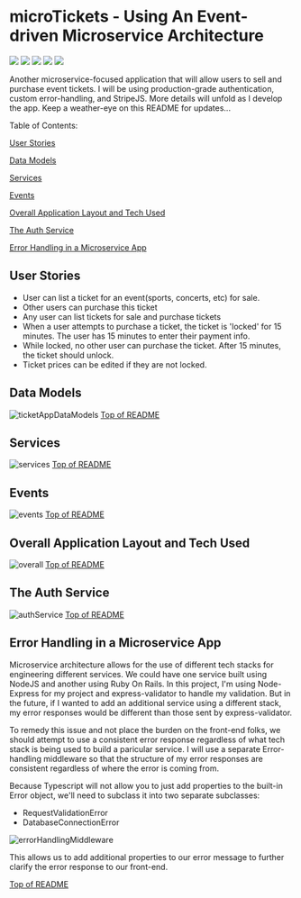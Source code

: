 # microTickets - Using An Event-driven Microservice Architecture <a name='table_of_contents'></a>

![](https://img.shields.io/badge/API-REST-informational?style=flat&logo=<jose>&logoColor=white&color=99ffff)
![](https://img.shields.io/badge/architecture-eventDriven-informational?style=flat&logo=<jose>&logoColor=white&color=99ffff)
![](https://img.shields.io/badge/architecture-microservice-informational?style=flat&logo=<jose>&logoColor=white&color=99ffff)
![](https://img.shields.io/badge/containers-docker-informational?style=flat&logo=<jose>&logoColor=white&color=99ffff)
![](https://img.shields.io/badge/orchestration-kubernetes-informational?style=flat&logo=<jose>&logoColor=white&color=99ffff)

Another microservice-focused application that will allow users to sell and purchase event tickets. I will be using production-grade authentication, custom error-handling, and StripeJS. More details will unfold as I develop the app. Keep a weather-eye on this README for updates...

Table of Contents:

[User Stories](#userstories)

[Data Models](#datamodels)

[Services](#services)

[Events](#events)

[Overall Application Layout and Tech Used](#overall)

[The Auth Service](#auth)

[Error Handling in a Microservice App](#error_handling)

## User Stories <a name='userstories'></a>

-   User can list a ticket for an event(sports, concerts, etc) for sale.
-   Other users can purchase this ticket
-   Any user can list tickets for sale and purchase tickets
-   When a user attempts to purchase a ticket, the ticket is 'locked' for 15 minutes. The user has 15 minutes to enter their payment info.
-   While locked, no other user can purchase the ticket. After 15 minutes, the ticket should unlock.
-   Ticket prices can be edited if they are not locked.

## Data Models <a name='datamodels'></a>

![ticketAppDataModels](https://user-images.githubusercontent.com/50179896/127247053-8d646eab-e4fb-4169-9316-a06055878e49.png)
[Top of README](#table_of_contents)

## Services <a name='services'></a>

![services](https://user-images.githubusercontent.com/50179896/127251381-c94880ca-cc52-487a-9b29-f5e2fc231f29.png)
[Top of README](#table_of_contents)

## Events <a name='events'></a>

![events](https://user-images.githubusercontent.com/50179896/127252626-0d791bc5-d3eb-45f2-810e-044136379a78.png)
[Top of README](#table_of_contents)

## Overall Application Layout and Tech Used <a name='overall'></a>

![overall](https://user-images.githubusercontent.com/50179896/127253967-dcd3bc82-1757-4908-bde1-21258257ee5e.png)
[Top of README](#table_of_contents)

## The Auth Service <a name='auth'></a>

![authService](https://user-images.githubusercontent.com/50179896/127380322-04aef378-a82c-4030-b602-4b3209c408f1.png)
[Top of README](#table_of_contents)

## Error Handling in a Microservice App <a name='error_handling'></a>

Microservice architecture allows for the use of different tech stacks for engineering different services. We could have one service built using NodeJS and another using Ruby On Rails. In this project, I'm using Node-Express for my project and express-validator to handle my validation. But in the future, if I wanted to add an additional service using a different stack, my error responses would be different than those sent by express-validator.

To remedy this issue and not place the burden on the front-end folks, we should attempt to use a consistent error response regardless of what tech stack is being used to build a paricular service. I will use a separate Error-handling middleware so that the structure of my error responses are consistent regardless of where the error is coming from.

Because Typescript will not allow you to just add properties to the built-in Error object, we'll need to subclass it into two separate subclasses:

-   RequestValidationError
-   DatabaseConnectionError

![errorHandlingMiddleware](https://user-images.githubusercontent.com/50179896/127425893-d864ebb9-765e-4887-9442-b50a72fea472.png)

This allows us to add additional properties to our error message to further clarify the error response to our front-end.

[Top of README](#table_of_contents)
